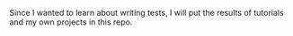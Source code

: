 Since I wanted to learn about writing tests, I will put the results of tutorials and my own projects in this repo.
